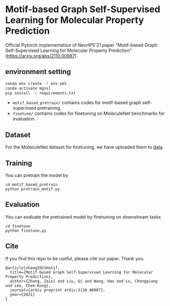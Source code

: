 # Motif-based Graph Self-Supervised Learning for Molecular Property Prediction
Official Pytorch implementation of NeurIPS'21 paper "Motif-based Graph Self-Supervised Learning for Molecular Property Prediction"
(https://arxiv.org/abs/2110.00987). 
## environment setting
```bash
conda env create -f env.yml
conda activate mgssl
pip install -r requirements.txt
```

* `motif_based_pretrain/` contains codes for motif-based graph self-supervised pretraining.
* `finetune/` contains codes for finetuning on MoleculeNet benchmarks for evaluation.

## Dataset
For the MoleculeNet dataset for finetuning, we have uploaded them to [data](https://github.com/zaixizhang/MGSSL/tree/main/finetune/dataset.zip).

## Training
You can pretrain the model by
```
cd motif_based_pretrain
python pretrain_motif.py
```

## Evaluation
You can evaluate the pretrained model by finetuning on downstream tasks
```
cd finetune
python finetune.py
```

## Cite

If you find this repo to be useful, please cite our paper. Thank you.

```
@article{zhang2021motif,
  title={Motif-based Graph Self-Supervised Learning for Molecular Property Prediction},
  author={Zhang, Zaixi and Liu, Qi and Wang, Hao and Lu, Chengqiang and Lee, Chee-Kong},
  journal={arXiv preprint arXiv:2110.00987},
  year={2021}
}
```

